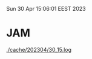Sun 30 Apr 15:06:01 EEST 2023
# JAM
<a href='./cache/202304/30_15.log'>./cache/202304/30_15.log</a>
